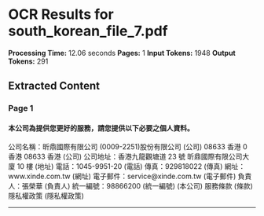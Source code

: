 # OCR Results for south_korean_file_7.pdf

**Processing Time:** 12.06 seconds
**Pages:** 1
**Input Tokens:** 1948
**Output Tokens:** 291

## Extracted Content

### Page 1

<h4>本公司為提供您更好的服務，請您提供以下必要之個人資料。</h4> 公司名稱：昕鼎國際有限公司 (0009-2251)股份有限公司 (公司) 08633 香港 0 香港 08633 香港 (公司) 公司地址：香港九龍觀塘道 23 號 昕鼎國際有限公司大廈 10 樓 (地址) 電話：1045-9951-20 (電話) 傳真：929818022 (傳真) 網址：www.xinde.com.tw (網址) 電子郵件：service@xinde.com.tw (電子郵件) 負責人：張榮華 (負責人) 統一編號：98866200 (統一編號) (本公司) 服務條款 (條款) 隱私權政策 (隱私權政策)

---

